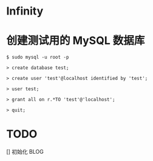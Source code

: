 # Infinity

# 创建测试用的 MySQL 数据库

```MySQL
$ sudo mysql -u root -p

> create database test;

> create user 'test'@localhost identified by 'test';

> user test;

> grant all on r.*TO 'test'@'localhost';

> quit;
```

# TODO
[] 初始化 BLOG
